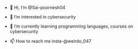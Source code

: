 - 👋 Hi, I’m @Sai-poornesh04
- 👀 I’m interested in cybersecurity
- 🌱 I’m currently learning programming languages, courses on cybersecurity

- 📫 How to reach me insta-@weirdo_047 

<!---
Sai-poornesh04/Sai-poornesh04 is a ✨ special ✨ repository because its `README.md` (this file) appears on your GitHub profile.
You can click the Preview link to take a look at your changes.
--->
